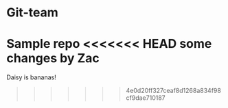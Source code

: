 # Git-team

Sample repo
<<<<<<< HEAD
some changes by Zac
=======
Daisy is bananas!
>>>>>>> 4e0d20ff327ceaf8d1268a834f98cf9dae710187
